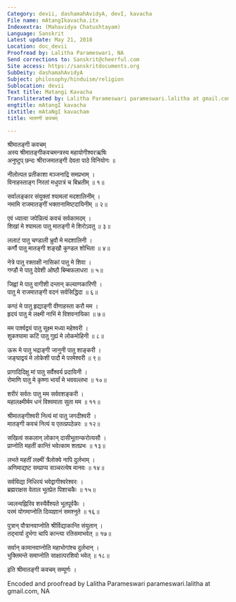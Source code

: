 ```yaml
---
Category: devii, dashamahAvidyA, devI, kavacha
File name: mAtangIkavacha.itx
Indexextra: (Mahavidya Chatushtayam)
Language: Sanskrit
Latest update: May 21, 2018
Location: doc_devii
Proofread by: Lalitha Parameswari, NA
Send corrections to: Sanskrit@cheerful.com
Site access: https://sanskritdocuments.org
SubDeity: dashamahAvidyA
Subject: philosophy/hinduism/religion
Sublocation: devii
Text title: Matangi Kavacha
Transliterated by: Lalitha Parameswari parameswari.lalitha at gmail.com
engtitle: mAtangI kavacha
itxtitle: mAtaNgI kavacham
title: मातण्गी कवचम्

---
```

  
 श्रीमातङ्गी कवचम्   
अस्य श्रीमातङ्गीकवचमन्त्रस्य महायोगीश्वरऋषिः  
अनुष्टुप् छन्दः श्रीराजमातङ्गी देवता पाठे विनियोगः ॥  
  
नीलोत्पल प्रतीकाशा मञ्जनाद्रि समप्रभाम् ।  
विनाहस्ताङ्ग निरतां मधुपात्रं च बिभ्रतीम् ॥ १॥  
  
सर्वालङ्कार संयुक्तां श्यामलां मदशालिनीम् ।  
नमामि राजमातङ्गीं भक्तानामिष्टदायिनीम् ॥ २॥  
  
एवं ध्यात्वा जपेन्नित्यं कवचं सर्वकामदम् ।  
शिखां मे श्यामला पातु मातङ्गी मे शिरोऽवतु ॥ ३॥  
  
ललाटं पातु चण्डाली भ्रुवौ मे मदशालिनी ।  
कर्णौ पातु मातङ्गी शङ्खौ कुण्डल शोभिता ॥ ४॥  
  
नेत्रे पातु रक्ताक्षी नासिकां पातु मे शिवा ।  
गण्डौ मे पातु देवेशी ओष्ठौ बिम्बफलाधरा ॥ ५॥  
  
जिह्वां मे पातु वागीशी दन्तान् कल्याणकारिणी ।  
पातु मे राजमातङ्गी वदनं सर्वसिद्धिदा ॥ ६॥  
  
कण्ठं मे पातु हृद्याङ्गी वीणाहस्ता करौ मम ।  
हृदयं पातु मे लक्ष्मी नाभिं मे विशवनायिका ॥ ७॥  
  
मम पार्श्वद्वयं पातु सूक्ष्म मध्या महेश्वरी ।  
शुकश्यामा कटिं पातु गुह्यं मे लोकमोहिनी ॥ ८॥  
  
ऊरू मे पातु भद्राङ्गी जानुनी पातु शाङ्करी ।  
जङ्घाद्वयं मे लोकेशी पादौ मे परमेश्वरी ॥ ९॥  
  
प्रागादिदिक्षु मां पातु सर्वैश्वर्य प्रदायिनी ।  
रोमाणि पातु मे कृष्णा भार्यां मे भववल्लभा ॥ १०॥  
  
शरीरं सर्वतः पातु  मम सर्ववशङ्करी ।  
महालक्ष्मीर्मम धनं विश्वमाता सुता मम ॥ ११॥  
  
श्रीमातङ्गीश्वरी नित्यं मां पातु जगदीश्वरी ।  
मातङ्गी कवचं नित्यं य एतत्प्रपठेन्नरः ॥ १२॥  
  
सखित्वं सकलान् लोकान् दासीभूतान्करोत्यसौ ।  
प्राप्नोति महतीं कान्तिं भवेत्काम शतप्रभः ॥ १३॥  
  
लभते महतीं लक्ष्मीं त्रैलोक्ये नापि दुर्लभाम् ।  
अणिमाद्यष्ट सम्प्राप्य सञ्चरत्येष मानवः ॥ १४॥  
  
सर्वविद्या निधिरयं भवेद्वागीश्वरेश्वरः ।  
ब्रह्मराक्षस वेताल भूतप्रेत पिशाचकैः ॥ १५॥  
  
ज्वलन्वह्निरिव शस्यैर्वेश्यते भूतपूर्वकैः ।  
परमं योगमाप्नोति दिव्यज्ञानं समश्नुते ॥ १६॥  
  
पुत्रान् पौत्रानवाप्नोति श्रीर्विद्याकान्ति संयुतान् ।  
तद्भार्या दुर्भगा चापि कान्त्या रतिसमाभवेत् ॥ १७॥  
  
सर्वान् कामानवाप्नोति महाभोगांश्च दुर्लभान् ।  
भुक्तिमन्ते समाप्नोति साक्षात्परशिवो भवेत् ॥ १८॥  
  
इति श्रीमातङ्गी कवचम् सम्पूर्णः ।  
  
Encoded and proofread by Lalitha Parameswari parameswari.lalitha at gmail.com, NA  
  
